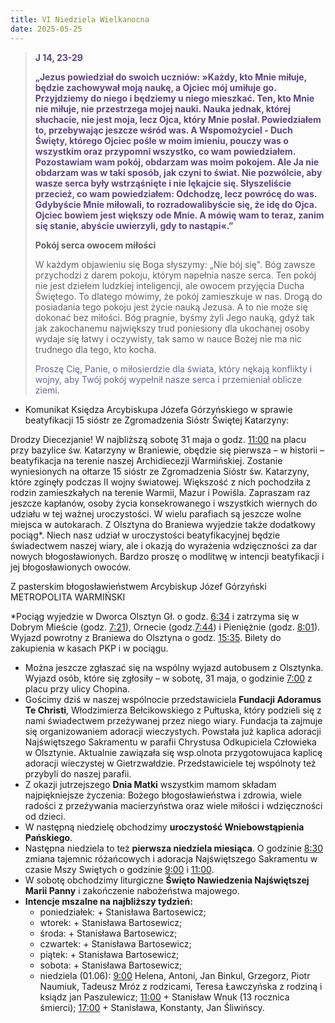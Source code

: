 ```yaml
---
title: VI Niedziela Wielkanocna
date: 2025-05-25
---
```


> **<span style="color: #5D4587;">J 14, 23-29 </span>**
>
> **<span style="color: #5D4587;">„Jezus powiedział do swoich uczniów: »Każdy, kto Mnie miłuje, będzie zachowywał moją naukę, a Ojciec mój umiłuje go. Przyjdziemy do niego i będziemy u niego mieszkać. Ten, kto Mnie nie miłuje, nie przestrzega mojej nauki. Nauka jednak, której słuchacie, nie jest moja, lecz Ojca, który Mnie posłał. Powiedziałem to, przebywając jeszcze wśród was. A Wspomożyciel - Duch Święty, którego Ojciec pośle w moim imieniu, pouczy was o wszystkim oraz przypomni wszystko, co wam powiedziałem. Pozostawiam wam pokój, obdarzam was moim pokojem. Ale Ja nie obdarzam was w taki sposób, jak czyni to świat. Nie pozwólcie, aby wasze serca były wstrząśnięte i nie lękajcie się. Słyszeliście przecież, co wam powiedziałem: Odchodzę, lecz powrócę do was. Gdybyście Mnie miłowali, to rozradowalibyście się, że idę do Ojca. Ojciec bowiem jest większy ode Mnie. A mówię wam to teraz, zanim się stanie, abyście uwierzyli, gdy to nastąpi«.”</span>**
>
>
>
> **Pokój serca owocem miłości**
>
> W każdym objawieniu się Boga słyszymy: „Nie bój się". Bóg zawsze przychodzi z darem pokoju, którym napełnia nasze serca. Ten pokój nie jest dziełem ludzkiej inteligencji, ale owocem przyjęcia Ducha Świętego. To dlatego mówimy, że pokój zamieszkuje w nas. Drogą do posiadania tego pokoju jest życie nauką Jezusa. A to nie może się dokonać bez miłości. Bóg pragnie, byśmy żyli Jego nauką, gdyż tak jak zakochanemu największy trud poniesiony dla ukochanej osoby wydaje się łatwy i oczywisty, tak samo w nauce Bożej nie ma nic trudnego dla tego, kto kocha.
>
> <span style="color: #666699;">Proszę Cię, Panie, o miłosierdzie dla świata, który nękają konflikty i wojny, aby Twój pokój wypełnił nasze serca i przemieniał oblicze ziemi.
> &nbsp;

- Komunikat Księdza Arcybiskupa Józefa Górzyńskiego w sprawie beatyfikacji 15 sióstr ze Zgromadzenia Sióstr Świętej Katarzyny:

Drodzy Diecezjanie!
W najbliższą sobotę 31 maja o godz. <u>11:00</u> na placu przy bazylice św. Katarzyny w Braniewie, obędzie się pierwsza – w historii – beatyfikacja na terenie naszej Archidiecezji Warmińskiej. Zostanie wyniesionych na ołtarze 15 sióstr ze Zgromadzenia Sióstr św. Katarzyny, które zginęły podczas II wojny światowej. Większość z nich pochodziła z rodzin zamieszkałych na terenie Warmii, Mazur i Powiśla.
Zapraszam raz jeszcze kapłanów, osoby życia konsekrowanego i wszystkich wiernych do udziału w tej ważnej uroczystości. W wielu parafiach są jeszcze wolne miejsca w autokarach. Z Olsztyna do Braniewa wyjedzie także dodatkowy pociąg*.
Niech nasz udział w uroczystości beatyfikacyjnej będzie świadectwem naszej wiary, ale i okazją do wyrażenia wdzięczności za dar nowych błogosławionych.
Bardzo proszę o modlitwę w intencji beatyfikacji i jej błogosławionych owoców.

Z pasterskim błogosławieństwem
Arcybiskup Józef Górzyński METROPOLITA WARMIŃSKI

*Pociąg wyjedzie w Dworca Olsztyn Gł. o godz. <u>6:34</u> i zatrzyma się w Dobrym Mieście (godz. <u>7:21</u>), Ornecie (godz.<u>7:44</u>) i Pieniężnie (godz. <u>8:01</u>). Wyjazd powrotny z Braniewa do Olsztyna o godz. <u>15:35</u>. Bilety do zakupienia w kasach PKP i w pociągu.
- Można jeszcze zgłaszać się na wspólny wyjazd autobusem z Olsztynka. Wyjazd osób, które się zgłosiły – w sobotę, 31 maja, o godzinie <u>7:00</u> z placu przy ulicy Chopina.
- Gościmy dziś w naszej wspólnocie przedstawiciela **Fundacji Adoramus Te Christi**, Włodzimierza Bełcikowskiego z Pułtuska, który podzieli się z nami świadectwem przeżywanej przez niego wiary. Fundacja ta zajmuje się organizowaniem adoracji wieczystych. Powstała już kaplica adoracji Najświętszego Sakramentu w parafii Chrystusa Odkupiciela Człowieka w Olsztynie. Aktualnie zawiązała się wsp.olnota przygotowujaca kaplicę adoracji wieczystej w Gietrzwałdzie. Przedstawiciele tej wspólnoty też przybyli do naszej parafii.
- Z okazji jutrzejszego **Dnia Matki** wszystkim mamom składam najpiękniejsze życzenia: Bożego błogosławieństwa i zdrowia, wiele radości z przeżywania macierzyństwa oraz wiele miłości i wdzięczności od dzieci.
- W następną niedzielę obchodzimy **uroczystość Wniebowstąpienia Pańskiego**.
- Następna niedziela to też **pierwsza niedziela miesiąca**. O godzinie <u>8:30</u> zmiana tajemnic różańcowych i adoracja Najświętszego Sakramentu w czasie Mszy Swiętych o godzinie <u>9:00</u> i <u>11:00</u>.
- W sobotę obchodzimy liturgiczne **Święto Nawiedzenia Najświętszej Marii Panny** i zakończenie nabożeństwa majowego.
- **Intencje mszalne na najbliższy tydzień:**
  - poniedziałek: + Stanisława Bartosewicz;
  - wtorek: + Stanisława Bartosewicz;
  - środa: + Stanisława Bartosewicz;
  - czwartek: + Stanisława Bartosewicz;
  - piątek: + Stanisława Bartosewicz;
  - sobota: + Stanisława Bartosewicz;
  - niedziela (01.06): <u>9:00</u> Helena, Antoni, Jan Binkul, Grzegorz, Piotr Naumiuk, Tadeusz Mróz z rodzicami, Teresa Ławczyńska z rodziną i ksiądz jan Paszulewicz; <u>11:00</u> + Stanisław Wnuk (13 rocznica śmierci); <u>17:00</u> + Stanisława, Konstanty, Jan Śliwińscy.



